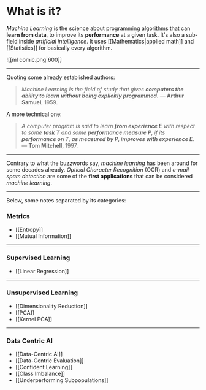 # What is it?

*Machine Learning* is the science about programming algorithms that can **learn from data**, to improve its **performance** at a given task. It's also a sub-field inside *artificial intelligence*. It uses [[Mathematics|applied math]] and [[Statistics]] for basically every algorithm.

![[ml comic.png|600]]

___
Quoting some already established authors:

>*Machine Learning is the field of study that gives **computers the ability to learn without being explicitly programmed**.* — **Arthur Samuel**, 1959.

A more technical one:

>*A computer program is said to learn **from experience E** with respect to some **task T** and some **performance measure P**, if its **performance on T, as measured by P, improves with experience E**.* — **Tom Mitchell**, 1997.
___

Contrary to what the buzzwords say, *machine learning* has been around for some decades already. *Optical Character Recognition* (OCR) and *e-mail spam detection* are some of the **first applications** that can be considered *machine learning*.
___

Below, some notes separated by its categories:

### Metrics
- [[Entropy]]
- [[Mutual Information]]
___
### Supervised Learning
- [[Linear Regression]]
___
### Unsupervised Learning
- [[Dimensionality Reduction]]
- [[PCA]]
- [[Kernel PCA]]
___
### Data Centric AI
- [[Data-Centric AI]]
- [[Data-Centric Evaluation]]
- [[Confident Learning]]
- [[Class Imbalance]]
- [[Underperforming Subpopulations]]